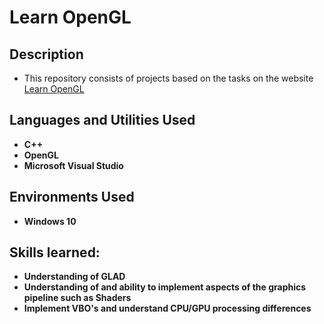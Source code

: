 <h1>Learn OpenGL</h1>

<h2>Description</h2>

- This repository consists of projects based on the tasks on the website [Learn OpenGL](https://learnopengl.com/)

<h2>Languages and Utilities Used</h2>

- <b>C++</b>
- <b>OpenGL</b>
- <b>Microsoft Visual Studio</b>

<h2>Environments Used </h2>

- <b>Windows 10</b>

<h2>Skills learned:</h2>

- <b>Understanding of GLAD</b>
- <b>Understanding of and ability to implement aspects of the graphics pipeline such as Shaders</b>
- <b>Implement VBO's and understand CPU/GPU processing differences</b>

<!--
 ```diff
- text in red
+ text in green
! text in orange
# text in gray
@@ text in purple (and bold)@@
```
--!>
